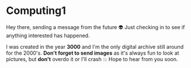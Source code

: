 # Computing1
Hey there, sending a message from the future :alien: Just checking in to see if anything interested has happened. 

I was created in the year **3000** and I'm the only digital archive still around for the 2000's. **Don't forget to send images** as it's always fun to look at pictures, but **don't** overdo it or I'll crash :collision:
Hope to hear from you soon.

